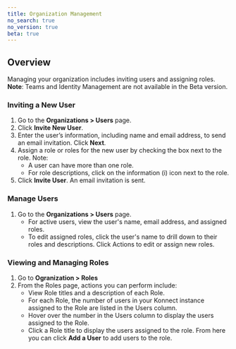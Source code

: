 ```yaml
---
title: Organization Management
no_search: true
no_version: true
beta: true
---
```


## Overview
Managing your organization includes inviting users and assigning roles.
**Note**: Teams and Identity Management are not available in the Beta version.

### Inviting a New User
1. Go to the **Organizations > Users** page.
2. Click **Invite New User**.
3. Enter the user’s information, including name and email address, to send an email invitation. Click **Next**.
4. Assign a role or roles for the new user by checking the box next to the role. Note:
   * A user can have more than one role. 
   * For role descriptions, click on the information (i) icon next to the role.
5. Click **Invite User**. An email invitation is sent.

### Manage Users
1. Go to the **Organizations > Users** page.
   * For active users, view the user's name, email address, and assigned roles. 
   * To edit assigned roles, click the user's name to drill down to their roles and descriptions. Click Actions to edit or assign new roles. 

### Viewing and Managing Roles
1. Go to **Ogranization > Roles** 
2. From the Roles page, actions you can perform include:
   * View Role titles and a description of each Role.
   * For each Role, the number of users in your Konnect instance assigned to the Role are listed in the Users column.
   * Hover over the number in the Users column to display the users assigned to the Role. 
   * Click a Role title to display the users assigned to the role. From here you can click **Add a User** to add users to the role. 

